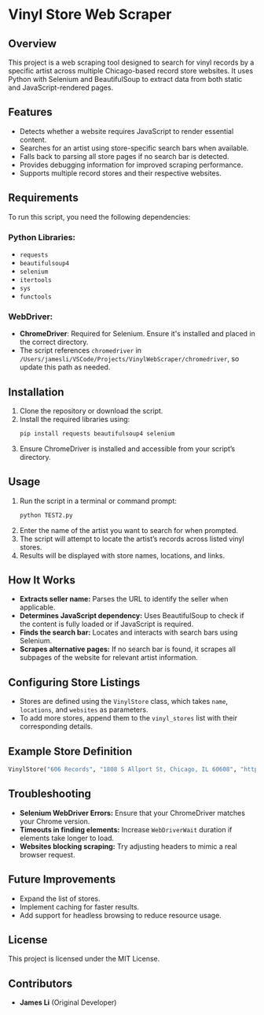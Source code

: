 # Vinyl Store Web Scraper

## Overview
This project is a web scraping tool designed to search for vinyl records by a specific artist across multiple Chicago-based record store websites. It uses Python with Selenium and BeautifulSoup to extract data from both static and JavaScript-rendered pages.

## Features
- Detects whether a website requires JavaScript to render essential content.
- Searches for an artist using store-specific search bars when available.
- Falls back to parsing all store pages if no search bar is detected.
- Provides debugging information for improved scraping performance.
- Supports multiple record stores and their respective websites.

## Requirements
To run this script, you need the following dependencies:

### Python Libraries:
- `requests`
- `beautifulsoup4`
- `selenium`
- `itertools`
- `sys`
- `functools`

### WebDriver:
- **ChromeDriver**: Required for Selenium. Ensure it's installed and placed in the correct directory.
- The script references `chromedriver` in `/Users/jamesli/VSCode/Projects/VinylWebScraper/chromedriver`, so update this path as needed.

## Installation
1. Clone the repository or download the script.
2. Install the required libraries using:
   ```sh
   pip install requests beautifulsoup4 selenium
   ```
3. Ensure ChromeDriver is installed and accessible from your script’s directory.

## Usage
1. Run the script in a terminal or command prompt:
   ```sh
   python TEST2.py
   ```
2. Enter the name of the artist you want to search for when prompted.
3. The script will attempt to locate the artist’s records across listed vinyl stores.
4. Results will be displayed with store names, locations, and links.

## How It Works
- **Extracts seller name:** Parses the URL to identify the seller when applicable.
- **Determines JavaScript dependency:** Uses BeautifulSoup to check if the content is fully loaded or if JavaScript is required.
- **Finds the search bar:** Locates and interacts with search bars using Selenium.
- **Scrapes alternative pages:** If no search bar is found, it scrapes all subpages of the website for relevant artist information.

## Configuring Store Listings
- Stores are defined using the `VinylStore` class, which takes `name`, `locations`, and `websites` as parameters.
- To add more stores, append them to the `vinyl_stores` list with their corresponding details.

## Example Store Definition
```python
VinylStore("606 Records", "1808 S Allport St, Chicago, IL 60608", "https://www.606records.com")
```

## Troubleshooting
- **Selenium WebDriver Errors:** Ensure that your ChromeDriver matches your Chrome version.
- **Timeouts in finding elements:** Increase `WebDriverWait` duration if elements take longer to load.
- **Websites blocking scraping:** Try adjusting headers to mimic a real browser request.

## Future Improvements
- Expand the list of stores.
- Implement caching for faster results.
- Add support for headless browsing to reduce resource usage.

## License
This project is licensed under the MIT License.

## Contributors
- **James Li** (Original Developer)

